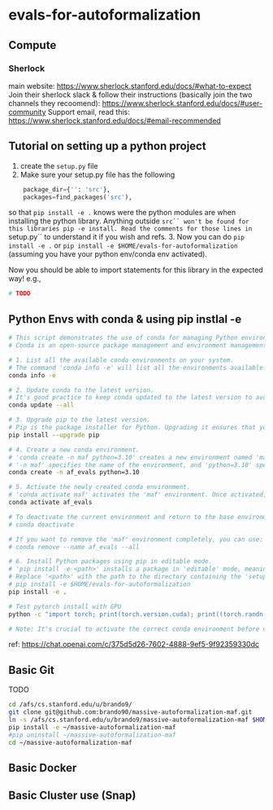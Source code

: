 # evals-for-autoformalization

## Compute

### Sherlock

main website: https://www.sherlock.stanford.edu/docs/#what-to-expect
Join their sherlock slack & follow their instructions (basically join the two channels they recoomend): https://www.sherlock.stanford.edu/docs/#user-community
Support email, read this: https://www.sherlock.stanford.edu/docs/#email-recommended



## Tutorial on setting up a python project
1. create the `setup.py` file
2. Make sure your setup.py file has the following
```python
    package_dir={'': 'src'},
    packages=find_packages('src'),
```
so that `pip install -e .` knows were the python modules are when installing the python library. 
Anything outside `src`` won't be found for this libraries pip -e install.
Read the comments for those lines in `setup.py`` to understand it if you wish and refs.
3. Now you can do `pip install -e .` or `pip install -e $HOME/evals-for-autoformalization` (assuming you have your python env/conda env activated).

Now you should be able to import statements for this library in the expected way! e.g.,
```python
# TODO
```

## Python Envs with conda & using pip instlal -e <path>

```bash
# This script demonstrates the use of conda for managing Python environments and pip for installing Python packages.
# Conda is an open-source package management and environment management system.

# 1. List all the available conda environments on your system.
# The command 'conda info -e' will list all the environments available.
conda info -e

# 2. Update conda to the latest version.
# It's good practice to keep conda updated to the latest version to avoid any compatibility issues.
conda update --all

# 3. Upgrade pip to the latest version.
# Pip is the package installer for Python. Upgrading it ensures that you can install packages without issues.
pip install --upgrade pip

# 4. Create a new conda environment.
# 'conda create -n maf python=3.10' creates a new environment named 'maf' with Python version 3.10 installed.
# '-n maf' specifies the name of the environment, and 'python=3.10' specifies the Python version.
conda create -n af_evals python=3.10

# 5. Activate the newly created conda environment.
# 'conda activate maf' activates the 'maf' environment. Once activated, any Python packages installed will be specific to this environment.
conda activate af_evals

# To deactivate the current environment and return to the base environment, you can use:
# conda deactivate

# If you want to remove the 'maf' environment completely, you can use:
# conda remove --name af_evals --all

# 6. Install Python packages using pip in editable mode.
# 'pip install -e <path>' installs a package in 'editable' mode, meaning changes to the source files will immediately affect the installed package without needing a reinstall.
# Replace '<path>' with the path to the directory containing the 'setup.py' file of the package you want to install.
# pip install -e $HOME/evals-for-autoformalization
pip install -e .

# Test pytorch install with GPU
python -c "import torch; print(torch.version.cuda); print((torch.randn(2, 4).cuda() @ torch.randn(4, 1).cuda()))"

# Note: It's crucial to activate the correct conda environment before using pip install to avoid installing packages in the wrong environment.
```
ref: https://chat.openai.com/c/375d5d26-7602-4888-9ef5-9f92359330dc

## Basic Git
TODO
```bash
cd /afs/cs.stanford.edu/u/brando9/
git clone git@github.com:brando90/massive-autoformalization-maf.git
ln -s /afs/cs.stanford.edu/u/brando9/massive-autoformalization-maf $HOME/massive-autoformalization-maf
pip install -e ~/massive-autoformalization-maf
#pip uninstall ~/massive-autoformalization-maf
cd ~/massive-autoformalization-maf
```

## Basic Docker

## Basic Cluster use (Snap)
